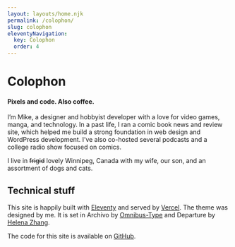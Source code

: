 ```yaml
---
layout: layouts/home.njk
permalink: /colophon/
slug: colophon
eleventyNavigation:
  key: Colophon
  order: 4
---
```


# Colophon

#### Pixels and code. Also coffee.

I’m Mike, a designer and hobbyist developer with a love for video games, manga, and technology. In a past life, I ran a comic book news and review site, which helped me build a strong foundation in web design and WordPress development. I’ve also co-hosted several podcasts and a college radio show focused on comics.

I live in ~~frigid~~ lovely Winnipeg, Canada with my wife, our son, and an assortment of dogs and cats.

## Technical stuff

This site is happily built with [Eleventy](https://11ty.dev) and served by [Vercel](https://vercel.com). The theme was designed by me. It is set in Archivo by [Omnibus-Type](https://github.com/Omnibus-Type) and Departure by [Helena Zhang](https://www.helenazhang.com/).

The code for this site is available on [GitHub](https://github.com/heymikehaynes/crashthearcade).
